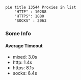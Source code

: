 
```mermaid
pie title 13544 Proxies in list
    "HTTP" : 10288
    "HTTPS": 1880
    "SOCKS" : 2063
```

### Some Info
#### Average Timeout

- mixed: 3.0s
- http: 1.4s
- https: 8.1s
- socks: 6.4s
